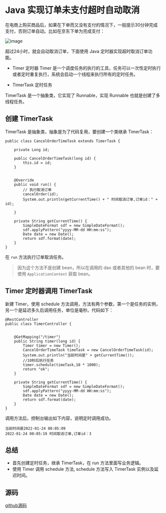 # Java 实现订单未支付超时自动取消

在电商上购买商品后，如果在下单而又没有支付的情况下，一般提示30分钟完成支付，否则订单自动。比如在京东下单为完成支付：

![image](https://user-images.githubusercontent.com/11553237/169225714-ba69c0de-240f-42f7-b6a4-fa8d04244b09.png)

超过24小时，就会自动取消订单，下面使用 Java 定时器实现超时取消订单功能。

* Timer 定时器
Timer 是一个调度任务的执行的工具，任务可以一次性定时执行或者定时重复执行，系统会启动一个线程来执行所有的定时任务。

* TimerTask 定时任务

TimerTask 是一个抽象类，它实现了 Runnable，实现 Runnable 也就是创建了多线程任务。

## 创建 TimerTask 

TimerTask 是抽象类，抽象是为了代码复用，要创建一个类继承 TimerTask：
```
public class CancelOrderTimeTask extends TimerTask {

    private Long id;

    public CancelOrderTimeTask(long id) {
        this.id = id;
    }


    @Override
    public void run() {
        // 执行取消订单
        cancelOrder(id); 
        System.out.println(getCurrentTime() + " 时间取消订单,订单id：" + id);

    }

    private String getCurrentTime() {
        SimpleDateFormat sdf = new SimpleDateFormat();
        sdf.applyPattern("yyyy-MM-dd HH:mm:ss");
        Date date = new Date();
        return sdf.format(date);
    }
}
```
 在 `run` 方法执行订单取消任务。
>因为这个方法不是创建 bean，所以在调用的 dao 或者其他的 bean 时，要使用 `ApplicationContext` 获取 bean。

## Timer 定时器调用 TimerTask
 新建 Timer，使用 schedule 方法调用，方法有两个参数，第一个是任务的实例，另一个是延迟多久后调用任务，单位是毫秒。代码如下：
```
@RestController
public class TimerController {


    @GetMapping("/timer")
    public String timer(long id) {
        Timer timer = new Timer();
        CancelOrderTimeTask timeTask = new CancelOrderTimeTask(id);
        System.out.println("当前时间是" + getCurrentTime());
        //10秒后执行任务
        timer.schedule(timeTask,10 * 1000);
        return "ok";
    }

    private String getCurrentTime() {
        SimpleDateFormat sdf = new SimpleDateFormat();
        sdf.applyPattern("yyyy-MM-dd HH:mm:ss");
        Date date = new Date();
        return sdf.format(date);
    }
}

``` 
调用方法后，控制台输出如下内容，说明定时调用成功。
```
当前时间是2022-01-24 00:05:09
2022-01-24 00:05:19 时间取消订单,订单id：3
```

## 总结
* 首先创建定时任务，继承 TimerTask，在 run 方法里面写业务逻辑。
* 使用 Timer 调用 schedule 方法, schedule 方法写入 TimerTask 实例以及延迟时间。

## 源码
[github源码](https://github.com/jeremylai7/springboot-learning/blob/master/springboot-test/src/main/java/com/test/controller/TimerController.java)
